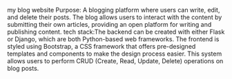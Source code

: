 my blog website 
Purpose: A blogging platform where users can write, edit, and delete their posts. The
blog allows users to interact with the content by submitting their own articles, providing
an open platform for writing and publishing content.
tech stack:The backend can be created with either Flask or Django, which are both
Python-based web frameworks. The frontend is styled using Bootstrap, a CSS
framework that offers pre-designed templates and components to make the design
process easier. This system allows users to perform CRUD (Create, Read, Update,
Delete) operations on blog posts.
